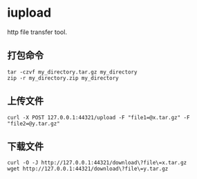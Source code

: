 # iupload

http file transfer tool.

## 打包命令
~~~
tar -czvf my_directory.tar.gz my_directory
zip -r my_directory.zip my_directory
~~~

## 上传文件
~~~
curl -X POST 127.0.0.1:44321/upload -F "file1=@x.tar.gz" -F "file2=@y.tar.gz"
~~~

## 下载文件
~~~
curl -O -J http://127.0.0.1:44321/download\?file\=x.tar.gz
wget http://127.0.0.1:44321/download\?file\=y.tar.gz
~~~